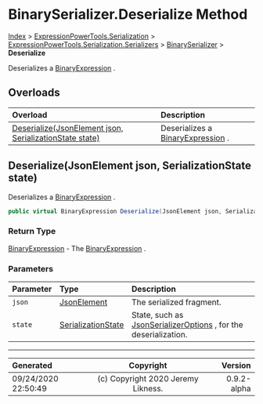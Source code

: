 ﻿# BinarySerializer.Deserialize Method

[Index](../index.md) > [ExpressionPowerTools.Serialization](ExpressionPowerTools.Serialization.a.md) > [ExpressionPowerTools.Serialization.Serializers](ExpressionPowerTools.Serialization.Serializers.n.md) > [BinarySerializer](ExpressionPowerTools.Serialization.Serializers.BinarySerializer.cs.md) > **Deserialize**

Deserializes a [BinaryExpression](https://docs.microsoft.com/dotnet/api/system.linq.expressions.binaryexpression) .

## Overloads

| Overload | Description |
| :-- | :-- |
| [Deserialize(JsonElement json, SerializationState state)](#deserializejsonelement-json-serializationstate-state) | Deserializes a [BinaryExpression](https://docs.microsoft.com/dotnet/api/system.linq.expressions.binaryexpression) . |
## Deserialize(JsonElement json, SerializationState state)

Deserializes a [BinaryExpression](https://docs.microsoft.com/dotnet/api/system.linq.expressions.binaryexpression) .

```csharp
public virtual BinaryExpression Deserialize(JsonElement json, SerializationState state)
```

### Return Type

 [BinaryExpression](https://docs.microsoft.com/dotnet/api/system.linq.expressions.binaryexpression)  - The [BinaryExpression](https://docs.microsoft.com/dotnet/api/system.linq.expressions.binaryexpression) .

### Parameters

| Parameter | Type | Description |
| :-- | :-- | :-- |
| `json` | [JsonElement](https://docs.microsoft.com/dotnet/api/system.text.json.jsonelement) | The serialized fragment. |
| `state` | [SerializationState](ExpressionPowerTools.Serialization.Serializers.SerializationState.cs.md) | State, such as [JsonSerializerOptions](https://docs.microsoft.com/dotnet/api/system.text.json.jsonserializeroptions) , for the deserialization. |



---

| Generated | Copyright | Version |
| :-- | :-: | --: |
| 09/24/2020 22:50:49 | (c) Copyright 2020 Jeremy Likness. | 0.9.2-alpha |
